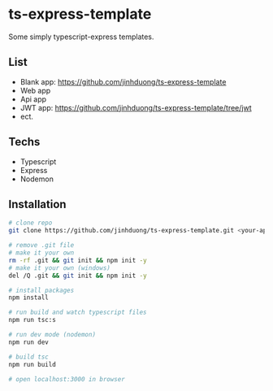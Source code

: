 # ts-express-template
Some simply typescript-express templates. 
## List
- Blank app: https://github.com/jinhduong/ts-express-template
- Web app
- Api app
- JWT app: https://github.com/jinhduong/ts-express-template/tree/jwt
- ect.

## Techs
- Typescript
- Express
- Nodemon

## Installation

```sh
# clone repo
git clone https://github.com/jinhduong/ts-express-template.git <your-app>

# remove .git file
# make it your own
rm -rf .git && git init && npm init -y
# make it your own (windows)
del /Q .git && git init && npm init -y

# install packages
npm install

# run build and watch typescript files
npm run tsc:s

# run dev mode (nodemon)
npm run dev

# build tsc
npm run build

# open localhost:3000 in browser
```

